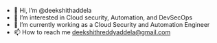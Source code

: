 - 👋 Hi, I’m @deekshithaddela
- 👀 I’m interested in Cloud security, Automation, and DevSecOps
- 🌱 I’m currently working as a Cloud Security and Automation Engineer
- 📫 How to reach me deekshithreddyaddela@gmail.com

<!---
deekshithaddela/deekshithaddela is a ✨ special ✨ repository because its `README.md` (this file) appears on your GitHub profile.
You can click the Preview link to take a look at your changes.
--->
